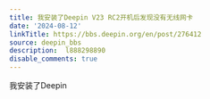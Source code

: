 ```yaml
---
title: 我安装了Deepin V23 RC2开机后发现没有无线网卡
date: '2024-08-12'
linkTitle: https://bbs.deepin.org/en/post/276412
source: deepin_bbs
description:  l888298890 
disable_comments: true
---
```

我安装了Deepin
